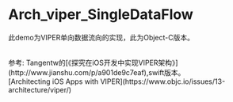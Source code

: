 # Arch_viper_SingleDataFlow

此demo为VIPER单向数据流向的实现，此为Object-C版本。

<br>
参考:
Tangentw的[《探究在iOS开发中实现VIPER架构》](http://www.jianshu.com/p/a901de9c7eaf),swift版本。<br>
[Architecting iOS Apps with VIPER](https://www.objc.io/issues/13-architecture/viper/)
